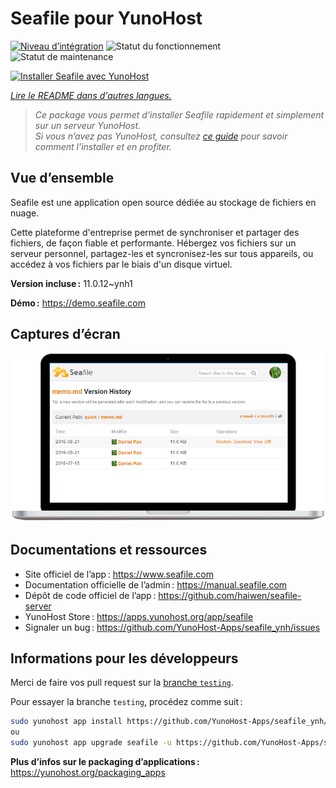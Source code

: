 <!--
Nota bene : ce README est automatiquement généré par <https://github.com/YunoHost/apps/tree/master/tools/readme_generator>
Il NE doit PAS être modifié à la main.
-->

# Seafile pour YunoHost

[![Niveau d’intégration](https://dash.yunohost.org/integration/seafile.svg)](https://ci-apps.yunohost.org/ci/apps/seafile/) ![Statut du fonctionnement](https://ci-apps.yunohost.org/ci/badges/seafile.status.svg) ![Statut de maintenance](https://ci-apps.yunohost.org/ci/badges/seafile.maintain.svg)

[![Installer Seafile avec YunoHost](https://install-app.yunohost.org/install-with-yunohost.svg)](https://install-app.yunohost.org/?app=seafile)

*[Lire le README dans d'autres langues.](./ALL_README.md)*

> *Ce package vous permet d’installer Seafile rapidement et simplement sur un serveur YunoHost.*  
> *Si vous n’avez pas YunoHost, consultez [ce guide](https://yunohost.org/install) pour savoir comment l’installer et en profiter.*

## Vue d’ensemble

Seafile est une application open source dédiée au stockage de fichiers en nuage.

Cette plateforme d'entreprise permet de synchroniser et partager des fichiers, de façon fiable et performante. Hébergez vos fichiers sur un serveur personnel, partagez-les et syncronisez-les sur tous appareils, ou accédez à vos fichiers par le biais d'un disque virtuel.


**Version incluse :** 11.0.12~ynh1

**Démo :** <https://demo.seafile.com>

## Captures d’écran

![Capture d’écran de Seafile](./doc/screenshots/screenshot.png)

## Documentations et ressources

- Site officiel de l’app : <https://www.seafile.com>
- Documentation officielle de l’admin : <https://manual.seafile.com>
- Dépôt de code officiel de l’app : <https://github.com/haiwen/seafile-server>
- YunoHost Store : <https://apps.yunohost.org/app/seafile>
- Signaler un bug : <https://github.com/YunoHost-Apps/seafile_ynh/issues>

## Informations pour les développeurs

Merci de faire vos pull request sur la [branche `testing`](https://github.com/YunoHost-Apps/seafile_ynh/tree/testing).

Pour essayer la branche `testing`, procédez comme suit :

```bash
sudo yunohost app install https://github.com/YunoHost-Apps/seafile_ynh/tree/testing --debug
ou
sudo yunohost app upgrade seafile -u https://github.com/YunoHost-Apps/seafile_ynh/tree/testing --debug
```

**Plus d’infos sur le packaging d’applications :** <https://yunohost.org/packaging_apps>
